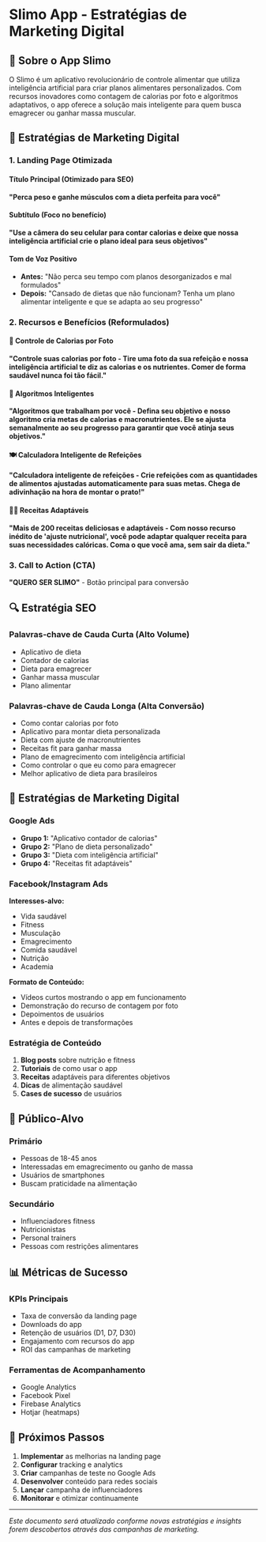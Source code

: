 # Slimo App - Estratégias de Marketing Digital

## 📱 Sobre o App Slimo

O Slimo é um aplicativo revolucionário de controle alimentar que utiliza inteligência artificial para criar planos alimentares personalizados. Com recursos inovadores como contagem de calorias por foto e algoritmos adaptativos, o app oferece a solução mais inteligente para quem busca emagrecer ou ganhar massa muscular.

## 🎯 Estratégias de Marketing Digital

### 1. Landing Page Otimizada

#### Título Principal (Otimizado para SEO)
**"Perca peso e ganhe músculos com a dieta perfeita para você"**

#### Subtítulo (Foco no benefício)
**"Use a câmera do seu celular para contar calorias e deixe que nossa inteligência artificial crie o plano ideal para seus objetivos"**

#### Tom de Voz Positivo
- **Antes:** "Não perca seu tempo com planos desorganizados e mal formulados"
- **Depois:** "Cansado de dietas que não funcionam? Tenha um plano alimentar inteligente e que se adapta ao seu progresso"

### 2. Recursos e Benefícios (Reformulados)

#### 📸 Controle de Calorias por Foto
**"Controle suas calorias por foto - Tire uma foto da sua refeição e nossa inteligência artificial te diz as calorias e os nutrientes. Comer de forma saudável nunca foi tão fácil."**

#### 🧠 Algoritmos Inteligentes
**"Algoritmos que trabalham por você - Defina seu objetivo e nosso algoritmo cria metas de calorias e macronutrientes. Ele se ajusta semanalmente ao seu progresso para garantir que você atinja seus objetivos."**

#### 🍽️ Calculadora Inteligente de Refeições
**"Calculadora inteligente de refeições - Crie refeições com as quantidades de alimentos ajustadas automaticamente para suas metas. Chega de adivinhação na hora de montar o prato!"**

#### 👨‍🍳 Receitas Adaptáveis
**"Mais de 200 receitas deliciosas e adaptáveis - Com nosso recurso inédito de 'ajuste nutricional', você pode adaptar qualquer receita para suas necessidades calóricas. Coma o que você ama, sem sair da dieta."**

### 3. Call to Action (CTA)
**"QUERO SER SLIMO"** - Botão principal para conversão

## 🔍 Estratégia SEO

### Palavras-chave de Cauda Curta (Alto Volume)
- Aplicativo de dieta
- Contador de calorias
- Dieta para emagrecer
- Ganhar massa muscular
- Plano alimentar

### Palavras-chave de Cauda Longa (Alta Conversão)
- Como contar calorias por foto
- Aplicativo para montar dieta personalizada
- Dieta com ajuste de macronutrientes
- Receitas fit para ganhar massa
- Plano de emagrecimento com inteligência artificial
- Como controlar o que eu como para emagrecer
- Melhor aplicativo de dieta para brasileiros

## 📱 Estratégias de Marketing Digital

### Google Ads
- **Grupo 1:** "Aplicativo contador de calorias"
- **Grupo 2:** "Plano de dieta personalizado"
- **Grupo 3:** "Dieta com inteligência artificial"
- **Grupo 4:** "Receitas fit adaptáveis"

### Facebook/Instagram Ads
**Interesses-alvo:**
- Vida saudável
- Fitness
- Musculação
- Emagrecimento
- Comida saudável
- Nutrição
- Academia

**Formato de Conteúdo:**
- Vídeos curtos mostrando o app em funcionamento
- Demonstração do recurso de contagem por foto
- Depoimentos de usuários
- Antes e depois de transformações

### Estratégia de Conteúdo
1. **Blog posts** sobre nutrição e fitness
2. **Tutoriais** de como usar o app
3. **Receitas** adaptáveis para diferentes objetivos
4. **Dicas** de alimentação saudável
5. **Cases de sucesso** de usuários

## 🎯 Público-Alvo

### Primário
- Pessoas de 18-45 anos
- Interessadas em emagrecimento ou ganho de massa
- Usuários de smartphones
- Buscam praticidade na alimentação

### Secundário
- Influenciadores fitness
- Nutricionistas
- Personal trainers
- Pessoas com restrições alimentares

## 📊 Métricas de Sucesso

### KPIs Principais
- Taxa de conversão da landing page
- Downloads do app
- Retenção de usuários (D1, D7, D30)
- Engajamento com recursos do app
- ROI das campanhas de marketing

### Ferramentas de Acompanhamento
- Google Analytics
- Facebook Pixel
- Firebase Analytics
- Hotjar (heatmaps)

## 🚀 Próximos Passos

1. **Implementar** as melhorias na landing page
2. **Configurar** tracking e analytics
3. **Criar** campanhas de teste no Google Ads
4. **Desenvolver** conteúdo para redes sociais
5. **Lançar** campanha de influenciadores
6. **Monitorar** e otimizar continuamente

---

*Este documento será atualizado conforme novas estratégias e insights forem descobertos através das campanhas de marketing.*
